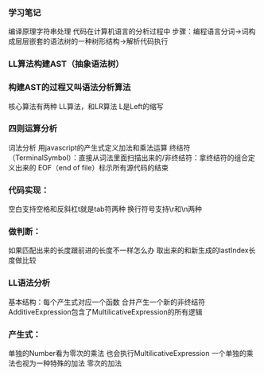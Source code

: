 <!--
 * @author: zzymr
 * @Date: 2020-12-18 18:29:29
 * @description: 
-->
### 学习笔记

编译原理字符串处理
代码在计算机语言的分析过程中
步骤：编程语言分词->词构成层层嵌套的语法树的一种树形结构->解析代码执行
### LL算法构建AST（抽象语法树）
### 构建AST的过程又叫语法分析算法
核心算法有两种 LL算法，和LR算法
L是Left的缩写

### 四则运算分析
词法分析
用javascript的产生式定义加法和乘法运算
终结符（TerminalSymbol）：直接从词法里面扫描出来的/非终结符：拿终结符的组合定义出来的
EOF（end of file）标示所有源代码的结束

### 代码实现：
空白支持空格和反斜杠t就是tab符两种
换行符号支持\r和\n两种

### 做判断：
 如果匹配出来的长度跟前进的长度不一样怎么办 取出来的和新生成的lastIndex长度做比较

### LL语法分析
基本结构：每个产生式对应一个函数
合并产生一个新的非终结符
AdditiveExpression包含了MultilicativeExpression的所有逻辑
### 产生式：
单独的Number看为零次的乘法 也会执行MultilicativeExpression
一个单独的乘法也视为一种特殊的加法 零次的加法
